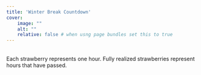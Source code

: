 ```yaml
---
title: 'Winter Break Countdown'
cover:
    image: ""
    alt: ""
    relative: false # when usng page bundles set this to true
---
```

<style>
.strawberry-container {
  display: grid;
  gap: 2px;
  justify-content: center;
  margin: 1rem 5rem;
}
</style>

<div id="countdown" style="font-size: 32px;"></div>
<div id="completion" style="font-size: 32px;"></div>
<div id="strawberry-grid" class="strawberry-container"></div>
<figcaption>Each strawberry represents one hour. Fully realized strawberries represent hours that have passed.</figcaption>

<script>
// Set the date we're counting down to
const countDownDate = new Date("Aug 22, 2025 17:00:00 EST").getTime();
const startDate = new Date("May 15, 2025 04:30:00 EST").getTime();
const totalDuration = countDownDate - startDate;

// Function to update percentage
const updatePercentage = () => {
  const now = new Date().getTime();
  const elapsed = now - startDate;
  const percentComplete = Math.min(100, Math.max(0, (elapsed / totalDuration) * 100));
  document.getElementById("completion").innerHTML = "and is " + 
    percentComplete.toFixed(5) + "% over.";
};

// Function to update countdown
const updateCountdown = () => {
  const now = new Date().getTime();
  const distance = countDownDate - now;
  
  // Time calculations
  const days = Math.floor(distance / (1000 * 60 * 60 * 24));
  const hours = Math.floor((distance % (1000 * 60 * 60 * 24)) / (1000 * 60 * 60));
  const minutes = Math.floor((distance % (1000 * 60 * 60)) / (1000 * 60));
  const seconds = Math.floor((distance % (1000 * 60)) / 1000);

  if (distance < 0) {
    clearInterval(countdownInterval);
    clearInterval(percentInterval);
    document.getElementById("countdown").innerHTML = "Summer break is over.";
    document.getElementById("completion").innerHTML = "";
  } else {
    document.getElementById("countdown").innerHTML = "Summer break ends in " + days + "d " + hours + "h "
    + minutes + "m " + seconds + "s";
  }
};

const totalHours = Math.floor(totalDuration / (3600000));

function updateGridLayout() {
  const container = document.getElementById('strawberry-grid');
  const strawberrySize = 12; // 10px image + 2px gap
  const maxWidth = Math.min(window.innerWidth - 40, 1200); // 20px padding on each side
  const columns = Math.floor(maxWidth / strawberrySize);
  container.style.gridTemplateColumns = `repeat(${columns}, 10px)`;
}

function updateStrawberryGrid() {
  const now = new Date().getTime();
  const hoursPassed = Math.floor((now - startDate) / 3600000);
  let html = "";
  
  for (let i = 0; i < totalHours; i++) {
    if (i < hoursPassed) {
      html += `<img src="/countdown/strawberry.svg" width="10" style="opacity:1;" />`;
    } else {
      html += `<img src="/countdown/strawberry.svg" width="10" style="opacity:0.3;" />`;
    }
  }
  document.getElementById("strawberry-grid").innerHTML = html;
}

// Add resize listener
window.addEventListener('resize', updateGridLayout);

// Initialize values immediately
updatePercentage();
updateCountdown();
updateGridLayout();
updateStrawberryGrid();

// Set up intervals for updates
const percentInterval = setInterval(updatePercentage, 100);
const countdownInterval = setInterval(updateCountdown, 1000);
const gridInterval = setInterval(updateStrawberryGrid, 60000);
</script>